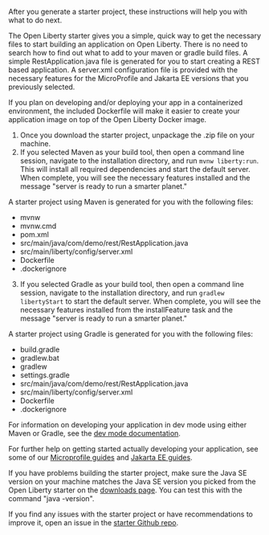 After you generate a starter project, these instructions will help you with what to do next.

The Open Liberty starter gives you a simple, quick way to get the necessary files to start building an application on Open Liberty. There is no need to search how to find out what to add to your maven or gradle build files. A simple RestApplication.java file is generated for you to start creating a REST based application. A server.xml configuration file is provided with the necessary features for the MicroProfile and Jakarta EE versions that you previously selected.

If you plan on developing and/or deploying your app in a containerized environment, the included Dockerfile will make it easier to create your application image on top of the Open Liberty Docker image.

1) Once you download the starter project, unpackage the .zip file on your machine.
2) If you selected Maven as your build tool, then open a command line session, navigate to the installation directory, and run `mvnw liberty:run`. This will install all required dependencies and start the default server. When complete, you will see the necessary features installed and the message "server is ready to run a smarter planet."

A starter project using Maven is generated for you with the following files:
* mvnw
* mvnw.cmd
* pom.xml
* src/main/java/com/demo/rest/RestApplication.java
* src/main/liberty/config/server.xml
* Dockerfile
* .dockerignore

3) If you selected Gradle as your build tool, then open a command line session, navigate to the installation directory, and run `gradlew libertyStart` to start the default server. When complete, you will see the necessary features installed from the installFeature task and the message "server is ready to run a smarter planet."

A starter project using Gradle is generated for you with the following files:
* build.gradle
* gradlew.bat
* gradlew
* settings.gradle
* src/main/java/com/demo/rest/RestApplication.java
* src/main/liberty/config/server.xml
* Dockerfile
* .dockerignore

For information on developing your application in dev mode using either Maven or Gradle, see the [dev mode documentation](https://openliberty.io/docs/latest/development-mode.html).

For further help on getting started actually developing your application, see some of our [Microprofile guides](https://openliberty.io/guides/?search=microprofile&key=tag) and [Jakarta EE guides](https://openliberty.io/guides/?search=jakarta%20ee&key=tag).

If you have problems building the starter project, make sure the Java SE version on your machine matches the Java SE version you picked from the Open Liberty starter on the [downloads page](https://openliberty.io/downloads/). You can test this with the command "java -version".

If you find any issues with the starter project or have recommendations to improve it, open an issue in the [starter Github repo](https://github.com/OpenLiberty/start.openliberty.io).